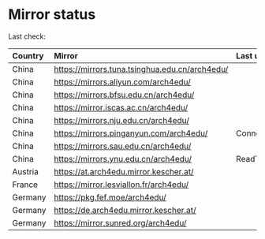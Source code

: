 <script src="./time.js"></script>
# Mirror status
Last check: <script type="text/javascript">localize(1676103844.3988652);</script>

|Country|Mirror|Last update|
|:------|:-----|:----------|
|China|https://mirrors.tuna.tsinghua.edu.cn/arch4edu/|<script type="text/javascript">localize(1676097182);</script>|
|China|https://mirrors.aliyun.com/arch4edu/|<script type="text/javascript">localize(1676054112);</script>|
|China|https://mirrors.bfsu.edu.cn/arch4edu/|<script type="text/javascript">localize(1676054112);</script>|
|China|https://mirror.iscas.ac.cn/arch4edu/|<script type="text/javascript">localize(1676054112);</script>|
|China|https://mirrors.nju.edu.cn/arch4edu/|<script type="text/javascript">localize(1676011440);</script>|
|China|https://mirrors.pinganyun.com/arch4edu/|ConnectionError|
|China|https://mirrors.sau.edu.cn/arch4edu/|<script type="text/javascript">localize(1673850842);</script>|
|China|https://mirrors.ynu.edu.cn/arch4edu/|ReadTimeout|
|Austria|https://at.arch4edu.mirror.kescher.at/|<script type="text/javascript">localize(1676054112);</script>|
|France|https://mirror.lesviallon.fr/arch4edu/|<script type="text/javascript">localize(1676054112);</script>|
|Germany|https://pkg.fef.moe/arch4edu/|<script type="text/javascript">localize(1676054112);</script>|
|Germany|https://de.arch4edu.mirror.kescher.at/|<script type="text/javascript">localize(1676054112);</script>|
|Germany|https://mirror.sunred.org/arch4edu/|<script type="text/javascript">localize(1676054112);</script>|

<script src="./tablefilter/tablefilter.js"></script>
<script src="./table.js"></script>